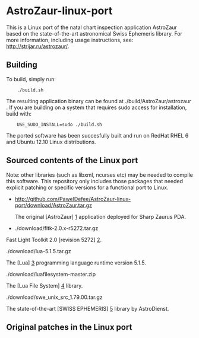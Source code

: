 AstroZaur-linux-port
====================

This is a Linux port of the natal chart inspection application AstroZaur based on the state-of-the-art astronomical Swiss Ephemeris library. For more information, including usage instructions, see: http://strijar.ru/astrozaur/.

Building
--------

To build, simply run:
		
		./build.sh 

The resulting application binary can be found at ./build/AstroZaur/astrozaur . If you are building on a system that requires sudo access for installation, build with:

		USE_SUDO_INSTALL=sudo ./build.sh
		
The ported software has been succesfully built and run on RedHat RHEL 6 and Ubuntu 12.10 Linux distributions.

Sourced contents of the Linux port
----------------------------------

Note: other libraries (such as libxml, ncurses etc) may be needed to compile this software. This repository only includes those packages that needed explicit patching or specific versions for a functional port to Linux.

* http://github.com/PawelDefee/AstroZaur-linux-port/download/AstroZaur.tar.gz

	The original [AstroZaur] [1] application deployed for Sharp Zaurus PDA.

* ./download/fltk-2.0.x-r5272.tar.gz

Fast Light Toolkit 2.0 [revision 5272] [2].

./download/lua-5.1.5.tar.gz

The [Lua] [3] programming language runtime version 5.1.5.

./download/luafilesystem-master.zip

The [Lua File System] [4] library.

./download/swe_unix_src_1.79.00.tar.gz

The state-of-the-art [SWISS EPHEMERIS] [5] library by AstroDienst.

  [1]: http://strijar.ru/astrozaur/        "AstroZaur"
  [2]: http://strijar.ru/astrozaur/compile/  "FLTK patched"
  [3]: http://www.lua.org    "LUA 5.1.5"
  [4]: http://keplerproject.github.io/luafilesystem/    "LFS"
  [5]: http://www.astro.com/ftp/swisseph/	"SwissEph"

Original patches in the Linux port
----------------------------------


